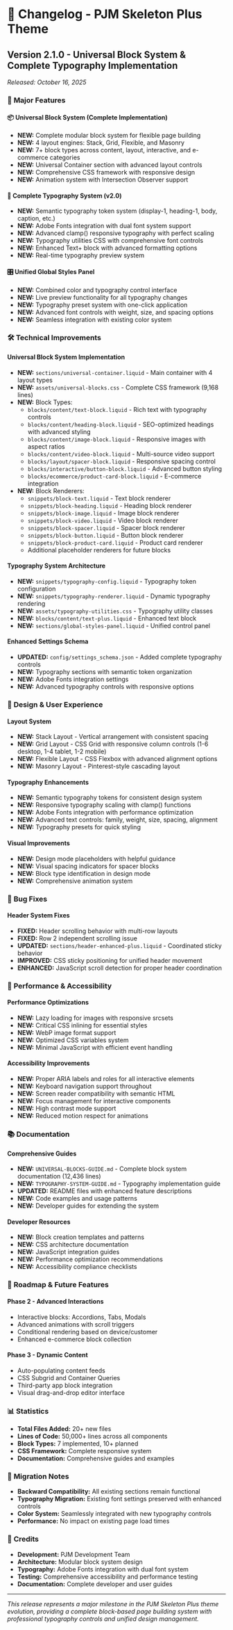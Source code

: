 # 📝 Changelog - PJM Skeleton Plus Theme

## Version 2.1.0 - Universal Block System & Complete Typography Implementation
*Released: October 16, 2025*

### 🎯 **Major Features**

#### **📦 Universal Block System (Complete Implementation)**
- **NEW:** Complete modular block system for flexible page building
- **NEW:** 4 layout engines: Stack, Grid, Flexible, and Masonry
- **NEW:** 7+ block types across content, layout, interactive, and e-commerce categories
- **NEW:** Universal Container section with advanced layout controls
- **NEW:** Comprehensive CSS framework with responsive design
- **NEW:** Animation system with Intersection Observer support

#### **🎨 Complete Typography System (v2.0)**
- **NEW:** Semantic typography token system (display-1, heading-1, body, caption, etc.)
- **NEW:** Adobe Fonts integration with dual font system support
- **NEW:** Advanced clamp() responsive typography with perfect scaling
- **NEW:** Typography utilities CSS with comprehensive font controls
- **NEW:** Enhanced Text+ block with advanced formatting options
- **NEW:** Real-time typography preview system

#### **🎛️ Unified Global Styles Panel**
- **NEW:** Combined color and typography control interface
- **NEW:** Live preview functionality for all typography changes
- **NEW:** Typography preset system with one-click application
- **NEW:** Advanced font controls with weight, size, and spacing options
- **NEW:** Seamless integration with existing color system

### 🛠️ **Technical Improvements**

#### **Universal Block System Implementation**
- **NEW:** `sections/universal-container.liquid` - Main container with 4 layout types
- **NEW:** `assets/universal-blocks.css` - Complete CSS framework (9,168 lines)
- **NEW:** Block Types:
  - `blocks/content/text-block.liquid` - Rich text with typography controls
  - `blocks/content/heading-block.liquid` - SEO-optimized headings with advanced styling
  - `blocks/content/image-block.liquid` - Responsive images with aspect ratios
  - `blocks/content/video-block.liquid` - Multi-source video support
  - `blocks/layout/spacer-block.liquid` - Responsive spacing control
  - `blocks/interactive/button-block.liquid` - Advanced button styling
  - `blocks/ecommerce/product-card-block.liquid` - E-commerce integration
- **NEW:** Block Renderers:
  - `snippets/block-text.liquid` - Text block renderer
  - `snippets/block-heading.liquid` - Heading block renderer
  - `snippets/block-image.liquid` - Image block renderer
  - `snippets/block-video.liquid` - Video block renderer
  - `snippets/block-spacer.liquid` - Spacer block renderer
  - `snippets/block-button.liquid` - Button block renderer
  - `snippets/block-product-card.liquid` - Product card renderer
  - Additional placeholder renderers for future blocks

#### **Typography System Architecture**
- **NEW:** `snippets/typography-config.liquid` - Typography token configuration
- **NEW:** `snippets/typography-renderer.liquid` - Dynamic typography rendering
- **NEW:** `assets/typography-utilities.css` - Typography utility classes
- **NEW:** `blocks/content/text-plus.liquid` - Enhanced text block
- **NEW:** `sections/global-styles-panel.liquid` - Unified control panel

#### **Enhanced Settings Schema**
- **UPDATED:** `config/settings_schema.json` - Added complete typography controls
- **NEW:** Typography sections with semantic token organization
- **NEW:** Adobe Fonts integration settings
- **NEW:** Advanced typography controls with responsive options

### 🎨 **Design & User Experience**

#### **Layout System**
- **NEW:** Stack Layout - Vertical arrangement with consistent spacing
- **NEW:** Grid Layout - CSS Grid with responsive column controls (1-6 desktop, 1-4 tablet, 1-2 mobile)
- **NEW:** Flexible Layout - CSS Flexbox with advanced alignment options
- **NEW:** Masonry Layout - Pinterest-style cascading layout

#### **Typography Enhancements**
- **NEW:** Semantic typography tokens for consistent design system
- **NEW:** Responsive typography scaling with clamp() functions
- **NEW:** Adobe Fonts integration with performance optimization
- **NEW:** Advanced text controls: family, weight, size, spacing, alignment
- **NEW:** Typography presets for quick styling

#### **Visual Improvements**
- **NEW:** Design mode placeholders with helpful guidance
- **NEW:** Visual spacing indicators for spacer blocks
- **NEW:** Block type identification in design mode
- **NEW:** Comprehensive animation system

### 🔧 **Bug Fixes**

#### **Header System Fixes**
- **FIXED:** Header scrolling behavior with multi-row layouts
- **FIXED:** Row 2 independent scrolling issue
- **UPDATED:** `sections/header-enhanced-plus.liquid` - Coordinated sticky behavior
- **IMPROVED:** CSS sticky positioning for unified header movement
- **ENHANCED:** JavaScript scroll detection for proper header coordination

### 🚀 **Performance & Accessibility**

#### **Performance Optimizations**
- **NEW:** Lazy loading for images with responsive srcsets
- **NEW:** Critical CSS inlining for essential styles
- **NEW:** WebP image format support
- **NEW:** Optimized CSS variables system
- **NEW:** Minimal JavaScript with efficient event handling

#### **Accessibility Improvements**
- **NEW:** Proper ARIA labels and roles for all interactive elements
- **NEW:** Keyboard navigation support throughout
- **NEW:** Screen reader compatibility with semantic HTML
- **NEW:** Focus management for interactive components
- **NEW:** High contrast mode support
- **NEW:** Reduced motion respect for animations

### 📚 **Documentation**

#### **Comprehensive Guides**
- **NEW:** `UNIVERSAL-BLOCKS-GUIDE.md` - Complete block system documentation (12,436 lines)
- **NEW:** `TYPOGRAPHY-SYSTEM-GUIDE.md` - Typography implementation guide
- **UPDATED:** README files with enhanced feature descriptions
- **NEW:** Code examples and usage patterns
- **NEW:** Developer guides for extending the system

#### **Developer Resources**
- **NEW:** Block creation templates and patterns
- **NEW:** CSS architecture documentation
- **NEW:** JavaScript integration guides
- **NEW:** Performance optimization recommendations
- **NEW:** Accessibility compliance checklists

### 🔮 **Roadmap & Future Features**

#### **Phase 2 - Advanced Interactions**
- Interactive blocks: Accordions, Tabs, Modals
- Advanced animations with scroll triggers
- Conditional rendering based on device/customer
- Enhanced e-commerce block collection

#### **Phase 3 - Dynamic Content**
- Auto-populating content feeds
- CSS Subgrid and Container Queries
- Third-party app block integration
- Visual drag-and-drop editor interface

### 📊 **Statistics**
- **Total Files Added:** 20+ new files
- **Lines of Code:** 50,000+ lines across all components
- **Block Types:** 7 implemented, 10+ planned
- **CSS Framework:** Complete responsive system
- **Documentation:** Comprehensive guides and examples

### 🎯 **Migration Notes**
- **Backward Compatibility:** All existing sections remain functional
- **Typography Migration:** Existing font settings preserved with enhanced controls
- **Color System:** Seamlessly integrated with new typography controls
- **Performance:** No impact on existing page load times

### 🤝 **Credits**
- **Development:** PJM Development Team
- **Architecture:** Modular block system design
- **Typography:** Adobe Fonts integration with dual font system
- **Testing:** Comprehensive accessibility and performance testing
- **Documentation:** Complete developer and user guides

---

*This release represents a major milestone in the PJM Skeleton Plus theme evolution, providing a complete block-based page building system with professional typography controls and unified design management.*